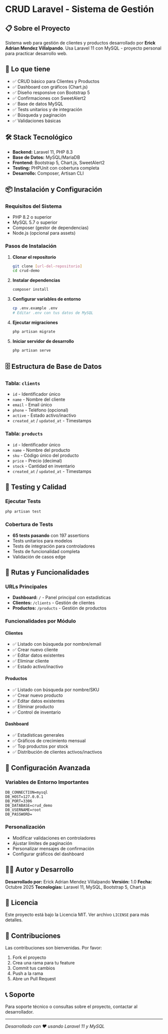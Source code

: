 # CRUD Laravel - Sistema de Gestión

## 📋 Sobre el Proyecto
Sistema web para gestión de clientes y productos desarrollado por **Erick Adrian Mendez Villalpando**. 
Usa Laravel 11 con MySQL - proyecto personal para practicar desarrollo web.

## 🚀 Lo que tiene
- ✅ CRUD básico para Clientes y Productos
- ✅ Dashboard con gráficos (Chart.js)
- ✅ Diseño responsive con Bootstrap 5
- ✅ Confirmaciones con SweetAlert2
- ✅ Base de datos MySQL
- ✅ Tests unitarios y de integración
- ✅ Búsqueda y paginación
- ✅ Validaciones básicas

## 🛠️ Stack Tecnológico
- **Backend:** Laravel 11, PHP 8.3
- **Base de Datos:** MySQL/MariaDB
- **Frontend:** Bootstrap 5, Chart.js, SweetAlert2
- **Testing:** PHPUnit con cobertura completa
- **Desarrollo:** Composer, Artisan CLI

## 📦 Instalación y Configuración

### Requisitos del Sistema
- PHP 8.2 o superior
- MySQL 5.7 o superior
- Composer (gestor de dependencias)
- Node.js (opcional para assets)

### Pasos de Instalación
1. **Clonar el repositorio**
   ```bash
   git clone [url-del-repositorio]
   cd crud-demo
   ```

2. **Instalar dependencias**
   ```bash
   composer install
   ```

3. **Configurar variables de entorno**
   ```bash
   cp .env.example .env
   # Editar .env con tus datos de MySQL
   ```

4. **Ejecutar migraciones**
   ```bash
   php artisan migrate
   ```

5. **Iniciar servidor de desarrollo**
   ```bash
   php artisan serve
   ```

## 🗄️ Estructura de Base de Datos

### Tabla: `clients`
- `id` - Identificador único
- `name` - Nombre del cliente
- `email` - Email único
- `phone` - Teléfono (opcional)
- `active` - Estado activo/inactivo
- `created_at` / `updated_at` - Timestamps

### Tabla: `products`
- `id` - Identificador único
- `name` - Nombre del producto
- `sku` - Código único del producto
- `price` - Precio (decimal)
- `stock` - Cantidad en inventario
- `created_at` / `updated_at` - Timestamps

## 🧪 Testing y Calidad

### Ejecutar Tests
```bash
php artisan test
```

### Cobertura de Tests
- **65 tests pasando** con 197 assertions
- Tests unitarios para modelos
- Tests de integración para controladores
- Tests de funcionalidad completa
- Validación de casos edge

## 📱 Rutas y Funcionalidades

### URLs Principales
- **Dashboard:** `/` - Panel principal con estadísticas
- **Clientes:** `/clients` - Gestión de clientes
- **Productos:** `/products` - Gestión de productos

### Funcionalidades por Módulo

#### Clientes
- ✅ Listado con búsqueda por nombre/email
- ✅ Crear nuevo cliente
- ✅ Editar datos existentes
- ✅ Eliminar cliente
- ✅ Estado activo/inactivo

#### Productos
- ✅ Listado con búsqueda por nombre/SKU
- ✅ Crear nuevo producto
- ✅ Editar datos existentes
- ✅ Eliminar producto
- ✅ Control de inventario

#### Dashboard
- ✅ Estadísticas generales
- ✅ Gráficos de crecimiento mensual
- ✅ Top productos por stock
- ✅ Distribución de clientes activos/inactivos

## 🔧 Configuración Avanzada

### Variables de Entorno Importantes
```env
DB_CONNECTION=mysql
DB_HOST=127.0.0.1
DB_PORT=3306
DB_DATABASE=crud_demo
DB_USERNAME=root
DB_PASSWORD=
```

### Personalización
- Modificar validaciones en controladores
- Ajustar límites de paginación
- Personalizar mensajes de confirmación
- Configurar gráficos del dashboard

## 👨‍💻 Autor y Desarrollo

**Desarrollado por:** Erick Adrian Mendez Villalpando
**Versión:** 1.0
**Fecha:** Octubre 2025
**Tecnologías:** Laravel 11, MySQL, Bootstrap 5, Chart.js

## 📄 Licencia
Este proyecto está bajo la Licencia MIT. Ver archivo `LICENSE` para más detalles.

## 🤝 Contribuciones
Las contribuciones son bienvenidas. Por favor:
1. Fork el proyecto
2. Crea una rama para tu feature
3. Commit tus cambios
4. Push a la rama
5. Abre un Pull Request

## 📞 Soporte
Para soporte técnico o consultas sobre el proyecto, contactar al desarrollador.

---
*Desarrollado con ❤️ usando Laravel 11 y MySQL*
